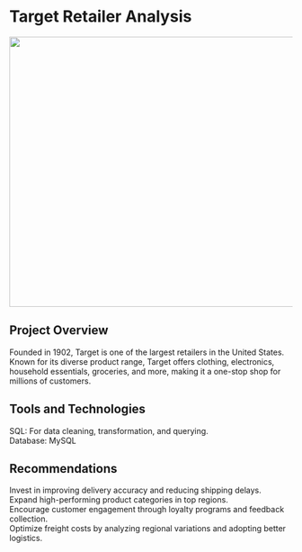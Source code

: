 # Target Retailer Analysis
<img src="https://sandhillssentinel.com/wp-content/uploads/2024/08/Target-SHS-.jpg" height="480" width= "1090">

## Project Overview
Founded in 1902, Target is one of the largest retailers in the United States. Known for its diverse product range, Target offers clothing, electronics, household essentials, groceries, and more, making it a one-stop shop for millions of customers.

## Tools and Technologies
SQL: For data cleaning, transformation, and querying.<br>
Database: MySQL






## Recommendations
Invest in improving delivery accuracy and reducing shipping delays.<br>
Expand high-performing product categories in top regions.<br>
Encourage customer engagement through loyalty programs and feedback collection.<br>
Optimize freight costs by analyzing regional variations and adopting better logistics.<br>
